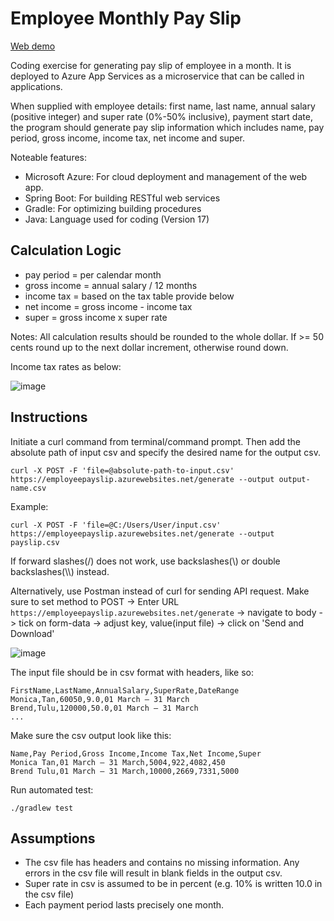 # Employee Monthly Pay Slip

[Web demo](https://employeepayslip.azurewebsites.net)

Coding exercise for generating pay slip of employee in a month. It is deployed to Azure App Services as a microservice that can be called in applications.

When supplied with employee details: first name, last name, annual salary (positive integer) and super rate (0%-50% inclusive), payment start date, the program should generate pay slip information which includes name, pay period, gross income, income tax, net income and super.

Noteable features:
- Microsoft Azure: For cloud deployment and management of the web app.
- Spring Boot: For building RESTful web services
- Gradle: For optimizing building procedures
- Java: Language used for coding (Version 17)

## Calculation Logic

- pay period = per calendar month
- gross income = annual salary / 12 months
- income tax = based on the tax table provide below
- net income = gross income - income tax
- super = gross income x super rate

Notes: All calculation results should be rounded to the whole dollar. If >= 50 cents round up to the next dollar increment, otherwise round down.

Income tax rates as below:

![image](https://github.com/user-attachments/assets/62e45331-691c-4ed7-a798-28623baba6bd)

## Instructions

Initiate a curl command from terminal/command prompt. Then add the absolute path of input csv and specify the desired name for the output csv.

```
curl -X POST -F 'file=@absolute-path-to-input.csv' https://employeepayslip.azurewebsites.net/generate --output output-name.csv
```

Example:

```
curl -X POST -F 'file=@C:/Users/User/input.csv' https://employeepayslip.azurewebsites.net/generate --output payslip.csv
```

If forward slashes(/) does not work, use backslashes(\\) or double backslashes(\\\\) instead.

Alternatively, use Postman instead of curl for sending API request. Make sure to set method to POST -> Enter URL `https://employeepayslip.azurewebsites.net/generate` -> navigate to body -> tick on form-data -> adjust key, value(input file) -> click on 'Send and Download'

![image](https://github.com/user-attachments/assets/75e1605f-8c6f-4e0d-9a99-04866bfff793)

The input file should be in csv format with headers, like so:

```
FirstName,LastName,AnnualSalary,SuperRate,DateRange
Monica,Tan,60050,9.0,01 March – 31 March
Brend,Tulu,120000,50.0,01 March – 31 March
...
```

Make sure the csv output look like this:

```
Name,Pay Period,Gross Income,Income Tax,Net Income,Super
Monica Tan,01 March – 31 March,5004,922,4082,450
Brend Tulu,01 March – 31 March,10000,2669,7331,5000
```

Run automated test:

```
./gradlew test
```

## Assumptions 
- The csv file has headers and contains no missing information. Any errors in the csv file will result in blank fields in the output csv.
- Super rate in csv is assumed to be in percent (e.g. 10% is written 10.0 in the csv file)
- Each payment period lasts precisely one month.
